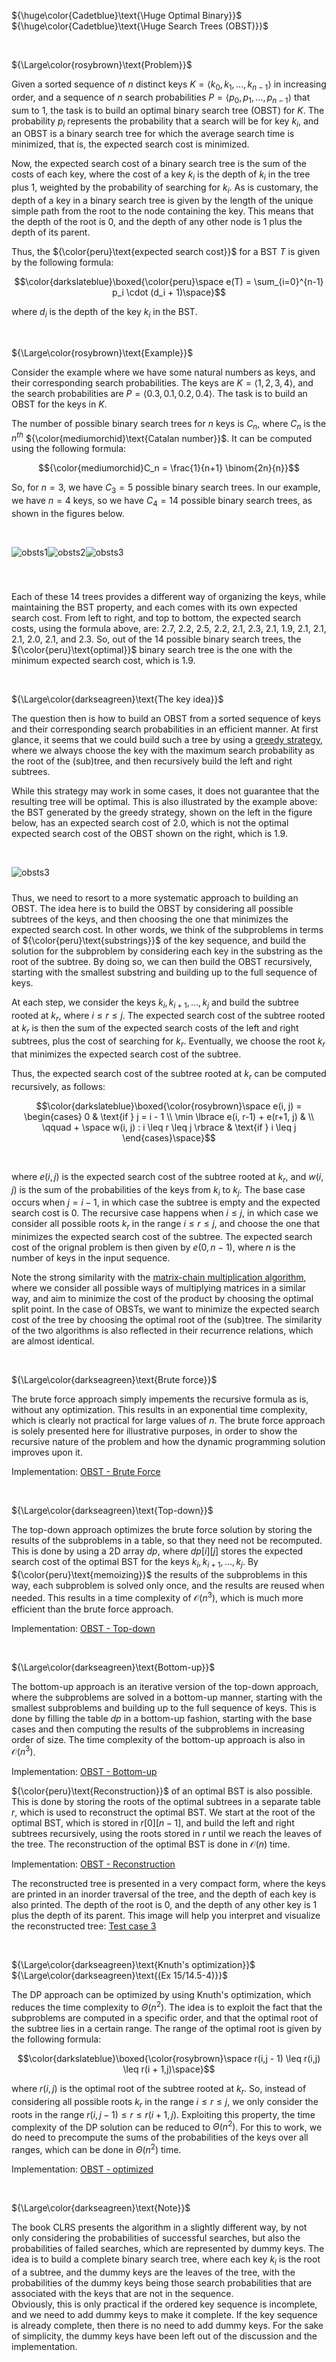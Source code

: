 ${\huge\color{Cadetblue}\text{\Huge Optimal Binary}}$  
${\huge\color{Cadetblue}\text{\Huge Search Trees (OBST)}}$

<br />

${\Large\color{rosybrown}\text{Problem}}$

Given a sorted sequence of $n$ distinct keys $K = \langle k_0, k_1, \ldots, k_{n-1} \rangle$ in increasing order, and a sequence of $n$ search probabilities $P = \langle p_0, p_1, \ldots, p_{n-1} \rangle$ that sum to 1, the task is to build an optimal binary search tree (OBST) for $K$. The probability $p_i$ represents the probability that a search will be for key $k_i$, and an OBST is a binary search tree for which the average search time is minimized, that is, the expected search cost is minimized.

Now, the expected search cost of a binary search tree is the sum of the costs of each key, where the cost of a key $k_i$ is the depth of $k_i$ in the tree plus 1, weighted by the probability of searching for $k_i$. As is customary, the depth of a key in a binary search tree is given by the length of the unique simple path from the root to the node containing the key. This means that the depth of the root is 0, and the depth of any other node is 1 plus the depth of its parent.  

Thus, the ${\color{peru}\text{expected search cost}}$ for a BST $T$ is given by the following formula:

$$\color{darkslateblue}\boxed{\color{peru}\space
e(T) = \sum_{i=0}^{n-1} p_i \cdot (d_i + 1)\space}$$

where $d_i$ is the depth of the key $k_i$ in the BST.

<br/>

${\Large\color{rosybrown}\text{Example}}$

Consider the example where we have some natural numbers as keys, and their corresponding search probabilities. The keys are $K = \langle 1, 2, 3, 4 \rangle$, and the search probabilities are $P = \langle 0.3, 0.1, 0.2, 0.4 \rangle$. The task is to build an OBST for the keys in $K$. 

The number of possible binary search trees for $n$ keys is $C_n$, where $C_n$ is the $n^{th}$ ${\color{mediumorchid}\text{Catalan number}}$. It can be computed using the following formula:

$${\color{mediumorchid}C_n = \frac{1}{n+1} \binom{2n}{n}}$$

So, for $n = 3$, we have $C_3 = 5$ possible binary search trees. In our example, we have $n = 4$ keys, so we have $C_4 = 14$ possible binary search trees, as shown in the figures below.

<br/>

<p align="center" width="85%">
<img src="images/obsts-1.png"
     alt="obsts1"
     style="float: left;" />
</p>

<p align="center" width="85%">
<img src="images/obsts-2.png"
     alt="obsts2"
     style="float: left;" />
</p>

<p align="center" width="85%">
<img src="images/obsts-3.png"
     alt="obsts3"
     style="float: left; padding-bottom: 40px;" />
</p><br clear="left">

Each of these $14$ trees provides a different way of organizing the keys, while maintaining the BST property, and each comes with its own expected search cost. From left to right, and top to bottom, the expected search costs, using the formula above, are: $2.7$, $2.2$, $2.5$, $2.2$, $2.1$, $2.3$, $2.1$, $1.9$, $2.1$, $2.1$, $2.1$, $2.0$, $2.1$, and $2.3$. So, out of the $14$ possible binary search trees, the ${\color{peru}\text{optimal}}$ binary search tree is the one with the minimum expected search cost, which is $1.9$.

<br />

${\Large\color{darkseagreen}\text{The key idea}}$

The question then is how to build an OBST from a sorted sequence of keys and their corresponding search probabilities in an efficient manner. At first glance, it seems that we could build such a tree by using a [greedy strategy](https://github.com/pl3onasm/CLRS/tree/main/algorithms/greedy), where we always choose the key with the maximum search probability as the root of the (sub)tree, and then recursively build the left and right subtrees.

While this strategy may work in some cases, it does not guarantee that the resulting tree will be optimal. This is also illustrated by the example above: the BST generated by the greedy strategy, shown on the left in the figure below, has an expected search cost of $2.0$, which is not the optimal expected search cost of the OBST shown on the right, which is $1.9$.

<br/>

<p align="center" width="50%">
<img src="images/obsts-greedyvsoptimal.png"
     alt="obsts3"
     style="float: left; padding-bottom: 10px;" />
</p><br clear="left">  

Thus, we need to resort to a more systematic approach to building an OBST. The idea here is to build the OBST by considering all possible subtrees of the keys, and then choosing the one that minimizes the expected search cost. In other words, we think of the subproblems in terms of ${\color{peru}\text{substrings}}$ of the key sequence, and build the solution for the subproblem by considering each key in the substring as the root of the subtree. By doing so, we can then build the OBST recursively, starting with the smallest substring and building up to the full sequence of keys.

At each step, we consider the keys $k_i, k_{i+1}, \ldots, k_j$ and build the subtree rooted at $k_r$, where $i \leq r \leq j$. The expected search cost of the subtree rooted at $k_r$ is then the sum of the expected search costs of the left and right subtrees, plus the cost of searching for $k_r$. Eventually, we choose the root $k_r$ that minimizes the expected search cost of the subtree. 

Thus, the expected search cost of the subtree rooted at $k_r$ can be computed recursively, as follows:

$$\color{darkslateblue}\boxed{\color{rosybrown}\space
e(i, j) = \begin{cases}
0 & \text{if } j = i - 1 \\
\min \lbrace e(i, r-1) + e(r+1, j) & \\
\qquad + \space w(i, j) : i \leq r \leq j \rbrace & \text{if } i \leq j
\end{cases}\space}$$

<br/>

where $e(i, j)$ is the expected search cost of the subtree rooted at $k_r$, and $w(i, j)$ is the sum of the probabilities of the keys from $k_i$ to $k_j$. The base case occurs when $j = i - 1$, in which case the subtree is empty and the expected search cost is 0. The recursive case happens when $i \leq j$, in which case we consider all possible roots $k_r$ in the range $i \leq r \leq j$, and choose the one that minimizes the expected search cost of the subtree. The expected search cost of the orignal problem is then given by $e(0, n-1)$, where $n$ is the number of keys in the input sequence.

Note the strong similarity with the [matrix-chain multiplication algorithm](https://github.com/pl3onasm/CLRS/tree/main/algorithms/dynamic-programming/matrix-chain-mult), where we consider all possible ways of multiplying matrices in a similar way, and aim to minimize the cost of the product by choosing the optimal split point. In the case of OBSTs, we want to minimize the expected search cost of the tree by choosing the optimal root of the (sub)tree. The similarity of the two algorithms is also reflected in their recurrence relations, which are almost identical.  

<br />

${\Large\color{darkseagreen}\text{Brute force}}$

The brute force approach simply impements the recursive formula as is, without any optimization. This results in an exponential time complexity, which is clearly not practical for large values of $n$. The brute force approach is solely presented here for illustrative purposes, in order to show the recursive nature of the problem and how the dynamic programming solution improves upon it.

Implementation: [OBST - Brute Force](https://github.com/pl3onasm/CLRS/tree/main/algorithms/dynamic-programming/opt-bsts/obst-1.c)

<br />

${\Large\color{darkseagreen}\text{Top-down}}$

The top-down approach optimizes the brute force solution by storing the results of the subproblems in a table, so that they need not be recomputed. This is done by using a 2D array $dp$, where $dp[i][j]$ stores the expected search cost of the optimal BST for the keys $k_i, k_{i+1}, \ldots, k_j$. By ${\color{peru}\text{memoizing}}$ the results of the subproblems in this way, each subproblem is solved only once, and the results are reused when needed. This results in a time complexity of $\mathcal{O}(n^3)$, which is much more efficient than the brute force approach.

Implementation: [OBST - Top-down](https://github.com/pl3onasm/CLRS/tree/main/algorithms/dynamic-programming/opt-bsts/obst-2.c)

<br />

${\Large\color{darkseagreen}\text{Bottom-up}}$

The bottom-up approach is an iterative version of the top-down approach, where the subproblems are solved in a bottom-up manner, starting with the smallest subproblems and building up to the full sequence of keys. This is done by filling the table $dp$ in a bottom-up fashion, starting with the base cases and then computing the results of the subproblems in increasing order of size. The time complexity of the bottom-up approach is also in $\mathcal{O}(n^3)$.

Implementation: [OBST - Bottom-up](https://github.com/pl3onasm/CLRS/tree/main/algorithms/dynamic-programming/opt-bsts/obst-2.c)

${\color{peru}\text{Reconstruction}}$ of an optimal BST is also possible. This is done by storing the roots of the optimal subtrees in a separate table $r$, which is used to reconstruct the optimal BST. We start at the root of the optimal BST, which is stored in $r[0][n-1]$, and build the left and right subtrees recursively, using the roots stored in $r$ until we reach the leaves of the tree. The reconstruction of the optimal BST is done in $\mathcal{O}(n)$ time.

Implementation: [OBST - Reconstruction](https://github.com/pl3onasm/CLRS/tree/main/algorithms/dynamic-programming/opt-bsts/obst-4.c)

The reconstructed tree is presented in a very compact form, where the keys are printed in an inorder traversal of the tree, and the depth of each key is also printed. The depth of the root is 0, and the depth of any other key is 1 plus the depth of its parent. This image will help you interpret and visualize the reconstructed tree: [Test case 3](https://github.com/pl3onasm/CLRS/tree/main/algorithms/dynamic-programming/opt-bsts/images/obsttest3.png)

<br />

${\Large\color{darkseagreen}\text{Knuth's optimization}}$
${\Large\color{darkseagreen}\text{(Ex 15/14.5-4)}}$

The DP approach can be optimized by using Knuth's optimization, which reduces the time complexity to $\Theta(n^2)$. The idea is to exploit the fact that the subproblems are computed in a specific order, and that the optimal root of the subtree lies in a certain range. The range of the optimal root is given by the following formula:

$$\color{darkslateblue}\boxed{\color{rosybrown}\space
r(i,j - 1) \leq r(i,j) \leq r(i + 1,j)\space}$$

where $r(i,j)$ is the optimal root of the subtree rooted at $k_r$. So, instead of considering all possible roots $k_r$ in the range $i \leq r \leq j$, we only consider the roots in the range $r(i,j - 1) \leq r \leq r(i + 1,j)$. Exploiting this property, the time complexity of the DP solution can be reduced to $\Theta(n^2)$. For this to work, we do need to precompute the sums of the probabilities of the keys over all ranges, which can be done in $\Theta(n^2)$ time.

Implementation: [OBST - optimized](https://github.com/pl3onasm/CLRS/tree/main/algorithms/dynamic-programming/opt-bsts/obst-5.c)

<br />

${\Large\color{darkseagreen}\text{Note}}$

The book CLRS presents the algorithm in a slightly different way, by not only considering the probabilities of successful searches, but also the probabilities of failed searches, which are represented by dummy keys. The idea is to build a complete binary search tree, where each key $k_i$ is the root of a subtree, and the dummy keys are the leaves of the tree, with the probabilities of the dummy keys being those search probabilities that are associated with the keys that are not in the sequence.  
Obviously, this is only practical if the ordered key sequence is incomplete, and we need to add dummy keys to make it complete. If the key sequence is already complete, then there is no need to add dummy keys. For the sake of simplicity, the dummy keys have been left out of the discussion and the implementation.  
